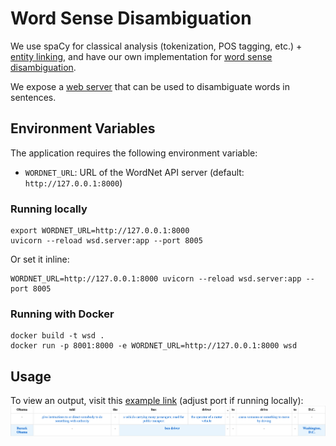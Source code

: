 # Word Sense Disambiguation

We use spaCy for classical analysis (tokenization, POS tagging, etc.) + 
[entity linking](https://pypi.org/project/spacy-entity-linker/), 
and have our own implementation for [word sense disambiguation](./wsd/word_sense_disambiguation.py).

We expose a [web server](./wsd/server.py) that can be used to disambiguate words in sentences.

## Environment Variables

The application requires the following environment variable:

- `WORDNET_URL`: URL of the WordNet API server (default: `http://127.0.0.1:8000`)

### Running locally

```shell
export WORDNET_URL=http://127.0.0.1:8000
uvicorn --reload wsd.server:app --port 8005 
```

Or set it inline:
```shell
WORDNET_URL=http://127.0.0.1:8000 uvicorn --reload wsd.server:app --port 8005 
```

### Running with Docker

```shell
docker build -t wsd .
docker run -p 8001:8000 -e WORDNET_URL=http://127.0.0.1:8000 wsd
```

## Usage

To view an output, visit this [example link](http://localhost:8000/disambiguate?text=Obama%20told%20the%20bus%20driver,%20to%20drive%20to%20D.C.&lang=en&output=html) (adjust port if running locally):
![Example of our system's output](assets/output-example.png)

